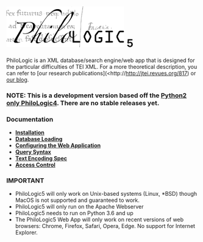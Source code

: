 ![alt text](www/app/assets/img/philo.png) 5
===========

PhiloLogic is an XML database/search engine/web app that is designed
for the particular difficulties of TEI XML.  For a more theoretical
description, you can refer to [our research publications](<http://http://jtei.revues.org/817) or [our blog](<http://artfl.blogspot.com>).

### NOTE: This is a development version based off the [Python2 only PhiloLogic4](https://github.com/ARTFL-Project/PhiloLogic4). There are no stable releases yet. ###


### Documentation ###
* [**Installation**](docs/installation.md)
* [**Database Loading**](docs/database_loading.md)
* [**Configuring the Web Application**](docs/configure_web_app.md)
* [**Query Syntax**](docs/query_syntax.md)
* [**Text Encoding Spec**](docs/encoding_spec.md)
* [**Access Control**](docs/access_control.md)


### IMPORTANT ###
* PhiloLogic5 will only work on Unix-based systems (Linux, *BSD) though MacOS is not supported and guaranteed to work.
* PhiloLogic5 will only run on the Apache Webserver
* PhiloLogic5 needs to run on Python 3.6 and up
* The PhiloLogic5 Web App will only work on recent versions of web browsers: Chrome, Firefox, Safari, Opera, Edge. No support for Internet Explorer.

